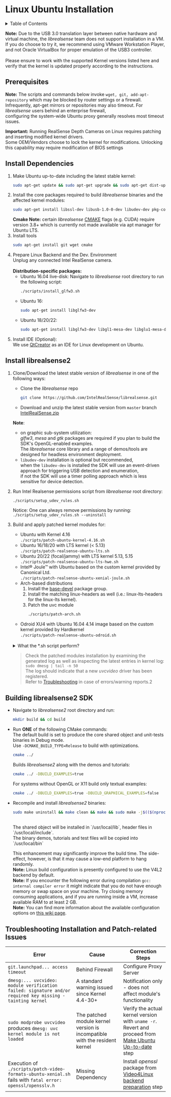 # Linux Ubuntu Installation

<!-- TABLE OF CONTENTS -->
<details>
  <summary>Table of Contents</summary>
  <ol>
    <li>
      <a href="#about-the-project">Ubuntu Build Dependencies</a>
    </li>
    <li>
      <a href="#getting-started">Getting Started</a>
      <ul>
        <li><a href="#prerequisites">Prerequisites</a></li>
        <li><a href="#installation">Dependencies</a></li>
        <li><a href="#installation">Installation</a></li>
        <li><a href="#installation">Building</a></li>
      </ul>
    </li>
  </ol>
</details>

**Note:** Due to the USB 3.0 translation layer between native hardware and virtual machine, the *librealsense* team does not support installation in a VM. <br/>
If you do choose to try it, we recommend using VMware Workstation Player, and not Oracle VirtualBox for proper emulation of the USB3 controller.
<br/><br/> Please ensure to work with the supported Kernel versions listed here and verify that the kernel is updated properly according to the instructions.

## Prerequisites

**Note:** The scripts and commands below invoke `wget, git, add-apt-repository` which may be blocked by router settings or a firewall. <br/>
Infrequently, apt-get mirrors or repositories may also timeout. For *librealsense* users behind an enterprise firewall, <br/>
configuring the system-wide Ubuntu proxy generally resolves most timeout issues.

**Important:** Running RealSense Depth Cameras on Linux requires patching and inserting modified kernel drivers. <br/>
Some OEM/Vendors choose to lock the kernel for modifications. Unlocking this capability may require modification of BIOS settings

## Install Dependencies

1. Make Ubuntu up-to-date including the latest stable kernel:
   ```sh
   sudo apt-get update && sudo apt-get upgrade && sudo apt-get dist-upgrade
   ```
2. Install the core packages required to build _librealsense_ binaries and the affected kernel modules:
   ```sh
   sudo apt-get install libssl-dev libusb-1.0-0-dev libudev-dev pkg-config libgtk-3-dev cmake
   ```
   **Cmake Note:** certain _librealsense_ [CMAKE](https://cmake.org/download/) flags (e.g. CUDA) require version 3.8+ which is currently not made available via apt manager for Ubuntu LTS.
3. Install tools
   ```sh
   sudo apt-get install git wget cmake
   ```
4. Prepare Linux Backend and the Dev. Environment
   <br/>
   Unplug any connected Intel RealSense camera.
   <br/><br/>
   **Distribution-specific packages:**
   * Ubuntu 16.04 live-disk:
      Navigate to _librealsense_ root directory to run the following script:
      ```sh
      ./scripts/install_glfw3.sh
      ```
   * Ubuntu 16:
     ```sh
     sudo apt-get install libglfw3-dev
     ```
   * Ubuntu 18/20/22:
     ```sh
     sudo apt-get install libglfw3-dev libgl1-mesa-dev libglu1-mesa-dev at
     ```
5. Install IDE (Optional):
   <br/>
   We use [QtCreator](https://wiki.qt.io/Install_Qt_5_on_Ubuntu) as an IDE for Linux development on Ubuntu.

## Install librealsense2

1. Clone/Download the latest stable version of _librealsense_ in one of the following ways:
   * Clone the _librealsense_ repo
     ```sh
     git clone https://github.com/IntelRealSense/librealsense.git
     ```
   * Download and unzip the latest stable version from `master` branch<br/>
     [IntelRealSense.zip](https://github.com/IntelRealSense/librealsense/archive/master.zip)

   **Note**: <br/>
      * on graphic sub-system utilization: <br/>
      *glfw3*, *mesa* and *gtk* packages are required if you plan to build the SDK's OpenGL-enabled examples. <br/>
       The *librealsense* core library and a range of demos/tools are designed for headless environment deployment.
      * `libudev-dev` installation is optional but recommended, <br/>
        when the `libudev-dev` is installed the SDK will use an event-driven approach for triggering USB detection and enumeration, <br/>
        if not the SDK will use a timer polling approach which is less sensitive for device detection.

2. Run Intel Realsense permissions script from _librealsense_ root directory:
   ```sh
   ./scripts/setup_udev_rules.sh
   ```
   Notice: One can always remove permissions by running: `./scripts/setup_udev_rules.sh --uninstall`

3. Build and apply patched kernel modules for:
   * Ubuntu with Kernel 4.16 <br/>
     `./scripts/patch-ubuntu-kernel-4.16.sh`
   * Ubuntu 16/18/20 with LTS kernel (< 5.13) <br/>
     `./scripts/patch-realsense-ubuntu-lts.sh`
   * Ubuntu 20/22 (focal/jammy) with LTS kernel 5.13, 5.15 <br/>
     `./scripts/patch-realsense-ubuntu-lts-hwe.sh`
   * Intel® Joule™ with Ubuntu based on the custom kernel provided by Canonical Ltd.  
     `./scripts/patch-realsense-ubuntu-xenial-joule.sh`
   * Arch-based distributions
     1. Install the [base-devel](https://www.archlinux.org/groups/x86_64/base-devel/) package group.
     2. Install the matching linux-headers as well (i.e.: linux-lts-headers for the linux-lts kernel).
     3. Patch the uvc module
        ```sh
        ./scripts/patch-arch.sh
        ```
   * Odroid XU4 with Ubuntu 16.04 4.14 image based on the custom kernel provided by Hardkernel
     <br/>
     `./scripts/patch-realsense-ubuntu-odroid.sh`
   
   <br/>
   <details>
   <summary>What the *.sh script perform?</summary>
      The script above will download, patch and build realsense-affected kernel modules (drivers).<br/>
      Then it will attempt to insert the patched module instead of the active one. If failed
      the original uvc modules will be restored.
   </details>

   >  Check the patched modules installation by examining the generated log as well as inspecting the latest entries in kernel log:<br />
       `sudo dmesg | tail -n 50`<br />
       The log should indicate that a new _uvcvideo_ driver has been registered.  
       Refer to [Troubleshooting](#Troubleshooting) in case of errors/warning reports.2
   
## Building librealsense2 SDK

  * Navigate to _librealsense2_ root directory and run:
    ```sh
    mkdir build && cd build
    ```
  * Run **ONE** of the following CMake commands:
    <br/>
    The default build is set to produce the core shared object and unit-tests binaries in Debug mode. <br/>
    Use `-DCMAKE_BUILD_TYPE=Release` to build with optimizations.
    ```sh
    cmake ../
    ```
    Builds _librealsense2_ along with the demos and tutorials:
    ```sh
    cmake ../ -DBUILD_EXAMPLES=true
    ```
    For systems without OpenGL or X11 build only textual examples:
    ```sh
    cmake ../ -DBUILD_EXAMPLES=true -DBUILD_GRAPHICAL_EXAMPLES=false
    ```
  * Recompile and install _librealsense2_ binaries:
    <br/>
    ```sh
    sudo make uninstall && make clean && make && sudo make -j$(($(nproc)-1)) install
    ```
    <br/>
    The shared object will be installed in `/usr/local/lib`, header files in `/usr/local/include`.<br />
    The binary demos, tutorials and test files will be copied into `/usr/local/bin`<br />

    This enhancement may significantly improve the build time. The side-effect, however, is that it may cause a low-end platform to hang randomly.<br />
    **Note:** Linux build configuration is presently configured to use the V4L2 backend by default.<br />
    **Note:** If you encounter the following error during compilation `gcc: internal compiler error` it might indicate that you do not have enough memory or swap space on your machine. Try closing memory consuming applications, and if you are running inside a VM, increase available RAM to at least 2 GB.<br />
    **Note:** You can find more information about the available configuration options on [this wiki page](https://github.com/IntelRealSense/librealsense/wiki/Build-Configuration).

## <a name="Troubleshooting"></a>Troubleshooting Installation and Patch-related Issues

Error    |      Cause   | Correction Steps |
-------- | ------------ | ---------------- |
`git.launchpad... access timeout` | Behind Firewall | Configure Proxy Server |
`dmesg:... uvcvideo: module verification failed: signature and/or required key missing - tainting kernel` | A standard warning issued since Kernel 4.4-30+ | Notification only - does not affect module's functionality |
`sudo modprobe uvcvideo` produces `dmesg: uvc kernel module is not loaded` | The patched module kernel version is incompatible with the resident kernel | Verify the actual kernel version with `uname -r`.<br />Revert and proceed from [Make Ubuntu Up-to-date](#make-ubuntu-up-to-date) step |
Execution of `./scripts/patch-video-formats-ubuntu-xenial.sh`  fails with `fatal error: openssl/opensslv.h` | Missing Dependency | Install *openssl* package from [Video4Linux backend preparation](#video4linux-backend-preparation) step |

